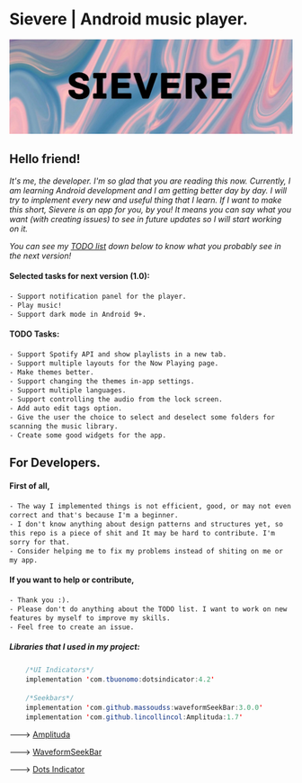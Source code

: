 
# Sievere | Android music player.
![](media/Sievere.jpg)
## Hello friend!

*It's me, the developer. I'm so glad that you are reading this now. Currently, I am learning Android development and I am getting better day by day. I will try to implement every new and useful thing that I learn. If I want to make this short, Sievere is an app for you, by you! It means you can say what you want (with creating issues) to see in future updates so I will start working on it.*

*You can see my [TODO list](https://trello.com/b/L6bRU2oF/android-music-player) down below to know what you probably see in the next version!*

#### Selected tasks for next version (1.0):
	- Support notification panel for the player.
	- Play music!
	- Support dark mode in Android 9+. 

#### TODO Tasks:
	- Support Spotify API and show playlists in a new tab.
	- Support multiple layouts for the Now Playing page.
	- Make themes better.
	- Support changing the themes in-app settings.
	- Support multiple languages.
	- Support controlling the audio from the lock screen.
	- Add auto edit tags option.
	- Give the user the choice to select and deselect some folders for scanning the music library.
	- Create some good widgets for the app.

## For Developers.

#### First of all,
	- The way I implemented things is not efficient, good, or may not even correct and that's because I'm a beginner.
	- I don't know anything about design patterns and structures yet, so this repo is a piece of shit and It may be hard to contribute. I'm sorry for that.
	- Consider helping me to fix my problems instead of shiting on me or my app.

#### If you want to help or contribute,
	- Thank you :).
	- Please don't do anything about the TODO list. I want to work on new features by myself to improve my skills.
	- Feel free to create an issue.

##### Libraries that I used in my project:

```java
    /*UI Indicators*/
    implementation 'com.tbuonomo:dotsindicator:4.2'

    /*Seekbars*/
    implementation 'com.github.massoudss:waveformSeekBar:3.0.0'
    implementation 'com.github.lincollincol:Amplituda:1.7'
```

---> [Amplituda](https://github.com/lincollincol/Amplituda)

---> [WaveformSeekBar](https://github.com/massoudss/waveformSeekBar)

---> [Dots Indicator](https://github.com/tommybuonomo/dotsindicator)
